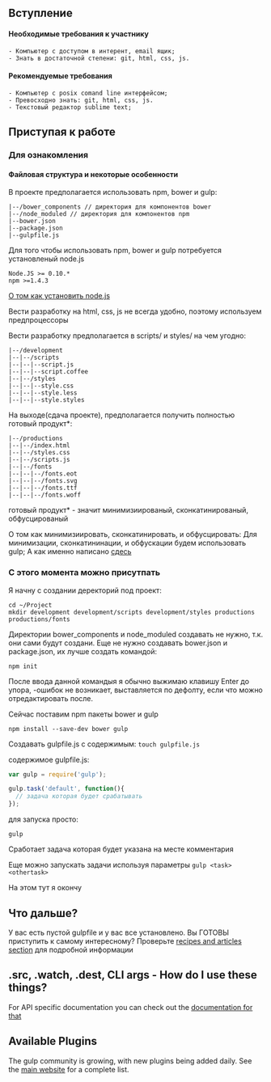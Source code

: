 ## Вступление

#### Необходимые требования к участнику
	- Компьютер с доступом в интерент, email ящик;
	- Знать в достаточной степени: git, html, css, js.

#### Рекомендуемые требования
	- Компьютер с posix comand line интерфейсом;
	- Превосходно знать: git, html, css, js.
	- Текстовый редактор sublime text;

## Приступая к работе

### Для ознакомления

#### Файловая структура и некоторые особенности

В проекте предполагается использовать npm, bower и gulp:
```
|--/bower_components // директория для компонентов bower
|--/node_moduled // директория для компонентов npm
|--bower.json
|--package.json
|--gulpfile.js
```
Для того чтобы использовать npm, bower и gulp потребуется установленый node.js
```
Node.JS >= 0.10.* 
npm >=1.4.3 
````
[О том как установить node.js](https://github.com/joyent/node/wiki/Installing-Node.js-via-package-manager)

Вести разработку на html, css, js не всегда удобно, поэтому используем предпроцессоры

Вести разработку предполагается в scripts/ и styles/ на чем угодно:
```
|--/development
|--|--/scripts
|--|--|--script.js
|--|--|--script.coffee
|--|--/styles
|--|--|--style.css
|--|--|--style.less
|--|--|--style.styles
```
На выходе(сдача проекте), предполагается получить полностью готовый продукт*:
```
|--/productions
|--|--/index.html
|--|--/styles.css
|--|--/scripts.js
|--|--/fonts
|--|--|--/fonts.eot
|--|--|--/fonts.svg
|--|--|--/fonts.ttf
|--|--|--/fonts.woff
```
готовый продукт* - значит минимизиированый, сконкатинированый, обфусцированый

О том как минимизиировать, сконкатинировать, и обфусцировать:
Для минимизации, сконкатининации, и обфускации будем использовать gulp;
А как именно написано [сдесь](http://habrahabr.ru/post/208890/)

### С этого момента можно присутпать

Я начну с создании деректорий под проект:
```
cd ~/Project
mkdir development development/scripts development/styles productions productions/fonts
```
Директории bower_components и node_moduled создавать не нужно, т.к. они сами будут создани.
Еще не нужно создавать bower.json и package.json, их лучше создать командой:
```
npm init
```
После ввода данной командыя я обычно выжимаю клавишу Enter до упора, 
-ошибок не возникает, выставляется по дефолту, если что можно отредактировать после.

Сейчас поставим npm пакеты bower и gulp
```
npm install --save-dev bower gulp
```

Создавать gulpfile.js с содержимым:
`touch gulpfile.js`

содержимое gulpfile.js:

```javascript
var gulp = require('gulp');

gulp.task('default', function(){
  // задача которая будет срабатывать 
});
```
для запуска просто:
```
gulp
```
Сработает задача которая будет указана на месте комментария

Еще можно запускать задачи используя параметры `gulp <task> <othertask>`

На этом тут я окончу

## Что дальше?

У вас есть пустой gulpfile и у вас все установлено. Вы ГОТОВЫ приступить к самому интересному? Проверьте [recipes and articles section](README.md#articles-and-recipes) для подробной информации

## .src, .watch, .dest, CLI args - How do I use these things?

For API specific documentation you can check out the [documentation for that](API.md)

## Available Plugins

The gulp community is growing, with new plugins being added daily. See the [main website](http://gulpjs.com/) for a complete list.